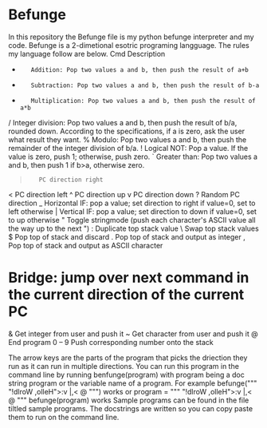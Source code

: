 # Befunge
In this repository the Befunge file is my python befunge interpreter and my code. Befunge is a 2-dimetional esotric programing langguage. The rules my language follow are below. 
Cmd	   Description
+	     Addition: Pop two values a and b, then push the result of a+b
-	     Subtraction: Pop two values a and b, then push the result of b-a
*	     Multiplication: Pop two values a and b, then push the result of a*b
/	     Integer division: Pop two values a and b, then push the result of b/a, rounded down. According to the specifications, if a is zero, ask the user what result            they want.
%	     Modulo: Pop two values a and b, then push the remainder of the integer division of b/a.
!	     Logical NOT: Pop a value. If the value is zero, push 1; otherwise, push zero.
`	     Greater than: Pop two values a and b, then push 1 if b>a, otherwise zero.
>	     PC direction right
<	     PC direction left
^	     PC direction up
v	     PC direction down
?	     Random PC direction
_	     Horizontal IF: pop a value; set direction to right if value=0, set to left otherwise
|	     Vertical IF: pop a value; set direction to down if value=0, set to up otherwise
\"	     Toggle stringmode (push each character's ASCII value all the way up to the next ")
:	     Duplicate top stack value
\	     Swap top stack values
$	     Pop top of stack and discard
.	     Pop top of stack and output as integer
,	     Pop top of stack and output as ASCII character
#	     Bridge: jump over next command in the current direction of the current PC
&	     Get integer from user and push it
~	     Get character from user and push it
@	     End program
0 – 9	 Push corresponding number onto the stack

The arrow keys are the parts of the program that picks the driection they run as it can run in multiple directions.
You can run this program in the command line by running benfunge(program) with program being a doc string program or the variable name of a program. For example befunge(""" "!dlroW ,olleH">:v
                |,<
                @  """) works or program = """ "!dlroW ,olleH">:v
                |,<
                @  """    befunge(program) works
Sample programs can be found in the file tiltled sample programs. The docstrings are written so you can copy paste them to run on the command line.
